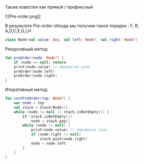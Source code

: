 Также известен как прямой / префиксный

![[Pre-order.png]]

В результате Pre-order обхода мы получим такой порядок :
F, B, A,D,C,E,G,I,H

``` kotlin
class Node(val value: Any, val left: Node?, val right: Node?)
```

Рекурсивный метод:
```kotlin
fun preOrder(node: Node?) {  
	if (node == null) return 
	print(node.value) // обработка узла
	preOrder(node.left)
	preOrder(node.right)
}
```

Итеративный метод:
``` kotlin
fun contPreOrder(top: Node?) { 
	var node = top
	val stack = Stack<Node>() 
	while (node != null || stack.isNotEmpty()) { 
		if (stack.isNotEmpty())
			node = stack.pop()
		while (node != null) { 
			print(node.value) // обработка узла
			if (node.right != null) 
				stack.push(node.right)
			node = node.left
		} 
	} 
}
```